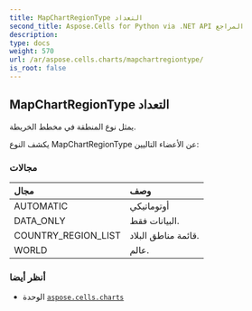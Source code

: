```yaml
---
title: MapChartRegionType التعداد
second_title: Aspose.Cells for Python via .NET API المراجع
description:
type: docs
weight: 570
url: /ar/aspose.cells.charts/mapchartregiontype/
is_root: false
---
```

##  MapChartRegionType التعداد
يمثل نوع المنطقة في مخطط الخريطة.



يكشف النوع MapChartRegionType عن الأعضاء التاليين:

###  مجالات
| مجال| وصف|
| :- | :- |
| AUTOMATIC | أوتوماتيكي|
| DATA_ONLY | البيانات فقط.|
| COUNTRY_REGION_LIST | قائمة مناطق البلاد.|
| WORLD | عالم.|



###  أنظر أيضا
* الوحدة [`aspose.cells.charts`](..)
